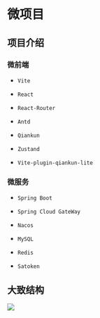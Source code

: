 # 微项目

## 项目介绍

### 微前端

- `Vite`

- `React`

- `React-Router`

- `Antd`

- `Qiankun`

- `Zustand`

- `Vite-plugin-qiankun-lite`

### 微服务

- `Spring Boot`

- `Spring Cloud GateWay`

- `Nacos`

- `MySQL`

- `Redis`

- `Satoken`

## 大致结构

![](https://cdn.zxiaosi.com/hexo/micro/Ideas.png)
